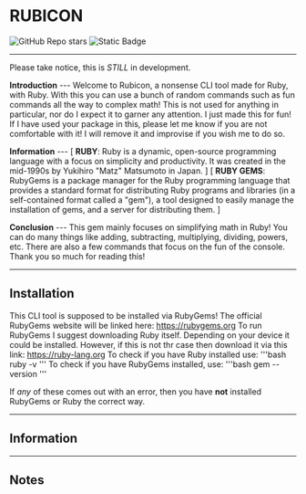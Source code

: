 # RUBICON
![GitHub Repo stars](https://img.shields.io/github/stars/nvttles/rubicon)
![Static Badge](https://img.shields.io/badge/ruby-violet)

---

Please take notice, this is *STILL* in development.

**Introduction** ---
Welcome to Rubicon, a nonsense CLI tool made for Ruby, with Ruby. With this you can use a bunch of random commands such as fun commands all the way to complex math! This is not used for anything in particular, nor do I expect it to garner any attention. I just made this for fun! If I have used your package in this, please let me know if you are not comfortable with it! I will remove it and improvise if you wish me to do so.

**Information** ---
[ **RUBY**: Ruby is a dynamic, open-source programming language with a focus on simplicity and productivity. It was created in the mid-1990s by Yukihiro "Matz" Matsumoto in Japan. ]
[ **RUBY GEMS**: RubyGems is a package manager for the Ruby programming language that provides a standard format for distributing Ruby programs and libraries (in a self-contained format called a "gem"), a tool designed to easily manage the installation of gems, and a server for distributing them. ]

**Conclusion** ---
This gem mainly focuses on simplifying math in Ruby! You can do many things like adding, subtracting, multiplying, dividing, powers, etc. There are also a few commands that focus on the fun of the console. Thank you so much for reading this!


---
## Installation
This CLI tool is supposed to be installed via RubyGems! The official RubyGems website will be linked here: https://rubygems.org
To run RubyGems I suggest downloading Ruby itself. Depending on your device it could be installed. However, if this is not thr case then download it via this link: https://ruby-lang.org
To check if you have Ruby installed use:
'''bash
ruby -v
'''
To check if you have RubyGems installed, use:
'''bash
gem --version
'''

If *any* of these comes out with an error, then you have **not** installed RubyGems or Ruby the correct way.

---
## Information
---
## Notes
